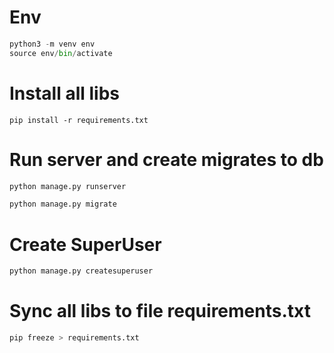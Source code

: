 # Env

```python
python3 -m venv env
source env/bin/activate
```

# Install all libs
```
pip install -r requirements.txt
```

# Run server and create migrates to db
```python
python manage.py runserver

python manage.py migrate
```

# Create SuperUser
```python
python manage.py createsuperuser

```

# Sync all libs to file requirements.txt
```python
pip freeze > requirements.txt
```
